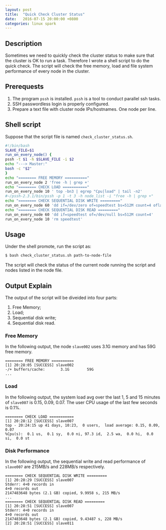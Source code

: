 ```yaml
---
layout: post
title:  "Quick Check Cluster Status"
date:   2016-07-15 20:00:00 +0800
categories: linux spark
---
```


## Description
Sometimes we need to quickly check the cluster status to make sure that the cluster is OK to run a task. Therefore I wrote a shell script to do the quick check. The script will check the free memory, load and file system performance of every node in the cluster. 

## Prerequests
1. The program `pssh` is installed. `pssh` is a tool to conduct parallel ssh tasks.
2. SSH passwordless login is properly configured.
3. Prepare a text file with cluster node IPs/hostnames. One node per line.

## Shell script
Suppose that the script file is named `check_cluster_status.sh`.
```bash
#!/bin/bash
SLAVE_FILE=$1
run_on_every_node() {
pssh -t $1 -h $SLAVE_FILE -i $2
echo "---> Master:"
bash -c "$2"
}
echo "======== FREE MEMORY =========="
run_on_every_node 2 'free -h | grep +'
echo "======== CHECK LOAD ==========="
run_on_every_node 10 ' top -bn3 | egrep "Cpu|load" | tail -n2'
#~/pssh-2.3.1/bin/pssh -p 1 -t 3 -h node_list -i "free -h | grep +"
echo "======== CHECK SEQUENTIAL DISK WRITE ========="
run_on_every_node 60 'dd if=/dev/zero of=speedtest bs=512M count=4 oflag=direct'
echo "======== CHECK SEQUENTIAL DISK READ ========="
run_on_every_node 60 'dd if=speedtest of=/dev/null bs=512M count=4'
run_on_every_node 10 'rm speedtest'
```

## Usage
Under the shell promote, run the script as:

```bash
$ bash check_cluster_status.sh path-to-node-file
```

The script will check the status of the current node running the script and nodes listed in the node file.

## Output Explain
The output of the script will be diveided into four parts:
1. Free Memory;
2. Load;
3. Sequential disk write;
4. Sequential disk read.

### Free Memory
In the following output, the node `slave002` uses 3.1G memory and has 59G free memory. 
```
======== FREE MEMORY ==========
[1] 20:28:05 [SUCCESS] slave002
-/+ buffers/cache:       3.1G        59G
...
```
### Load
In the following output, the system load avg over the last 1, 5 and 15 minutes of `slave007` is 0.15, 0.09, 0.07. The user CPU usage of the last few seconds is 0.1%. 
```
======== CHECK LOAD ===========
[1] 20:28:12 [SUCCESS] slave007
top - 20:24:15 up 41 days, 10:23,  0 users,  load average: 0.15, 0.09, 0.07
%Cpu(s):  0.1 us,  0.1 sy,  0.0 ni, 97.3 id,  2.5 wa,  0.0 hi,  0.0 si,  0.0 st
```

### Disk Performance
In the following output, the sequential write and read performance of `slave007` are 215MB/s and 228MB/s respectively.
```
======== CHECK SEQUENTIAL DISK WRITE =========
[1] 20:28:29 [SUCCESS] slave007
Stderr: 4+0 records in
4+0 records out
2147483648 bytes (2.1 GB) copied, 9.9958 s, 215 MB/s
...
======== CHECK SEQUENTIAL DISK READ =========
[1] 20:28:51 [SUCCESS] slave007
Stderr: 4+0 records in
4+0 records out
2147483648 bytes (2.1 GB) copied, 9.43487 s, 228 MB/s
[2] 20:28:51 [SUCCESS] slave011
```